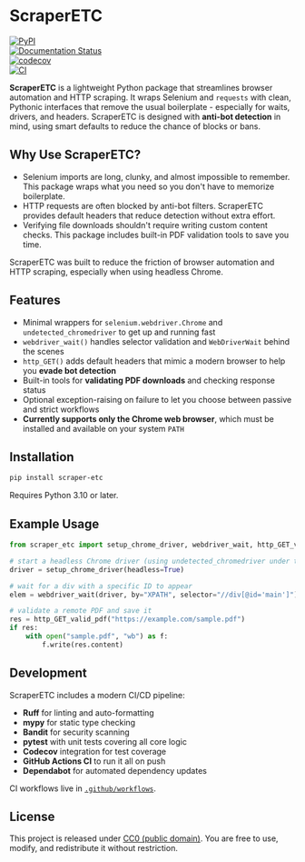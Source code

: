 # ScraperETC

[![PyPI](https://img.shields.io/pypi/v/scrape-retc.svg)](https://pypi.org/project/scraper-etc/)  
[![Documentation Status](https://readthedocs.org/projects/scraperetc/badge/?version=latest)](https://scraperetc.readthedocs.io/en/latest/)  
[![codecov](https://codecov.io/gh/carret1268/ScraperETC/branch/main/graph/badge.svg)](https://codecov.io/gh/carret1268/ScraperETC)  
[![CI](https://github.com/carret1268/ScraperETC/actions/workflows/ci.yml/badge.svg)](https://github.com/carret1268/ScraperETC/actions/workflows/ci.yml)

**ScraperETC** is a lightweight Python package that streamlines browser automation and HTTP scraping. It wraps Selenium and `requests` with clean, Pythonic interfaces that remove the usual boilerplate - especially for waits, drivers, and headers. ScraperETC is designed with **anti-bot detection** in mind, using smart defaults to reduce the chance of blocks or bans.

## Why Use ScraperETC?

- Selenium imports are long, clunky, and almost impossible to remember. This package wraps what you need so you don't have to memorize boilerplate.
- HTTP requests are often blocked by anti-bot filters. ScraperETC provides default headers that reduce detection without extra effort.
- Verifying file downloads shouldn't require writing custom content checks. This package includes built-in PDF validation tools to save you time.

ScraperETC was built to reduce the friction of browser automation and HTTP scraping, especially when using headless Chrome.

## Features

- Minimal wrappers for `selenium.webdriver.Chrome` and `undetected_chromedriver` to get up and running fast
- `webdriver_wait()` handles selector validation and `WebDriverWait` behind the scenes
- `http_GET()` adds default headers that mimic a modern browser to help you **evade bot detection**
- Built-in tools for **validating PDF downloads** and checking response status
- Optional exception-raising on failure to let you choose between passive and strict workflows
- **Currently supports only the Chrome web browser**, which must be installed and available on your system `PATH`

## Installation

```bash
pip install scraper-etc
```

Requires Python 3.10 or later.

## Example Usage

```python
from scraper_etc import setup_chrome_driver, webdriver_wait, http_GET_valid_pdf

# start a headless Chrome driver (using undetected_chromedriver under the hood)
driver = setup_chrome_driver(headless=True)

# wait for a div with a specific ID to appear
elem = webdriver_wait(driver, by="XPATH", selector="//div[@id='main']")

# validate a remote PDF and save it
res = http_GET_valid_pdf("https://example.com/sample.pdf")
if res:
    with open("sample.pdf", "wb") as f:
        f.write(res.content)
```

## Development

ScraperETC includes a modern CI/CD pipeline:

- **Ruff** for linting and auto-formatting
- **mypy** for static type checking
- **Bandit** for security scanning
- **pytest** with unit tests covering all core logic
- **Codecov** integration for test coverage
- **GitHub Actions CI** to run it all on push
- **Dependabot** for automated dependency updates

CI workflows live in [`.github/workflows`](https://github.com/carret1268/ScraperETC/tree/main/.github/workflows).

## License

This project is released under [CC0 (public domain)](LICENSE). You are free to use, modify, and redistribute it without restriction.
